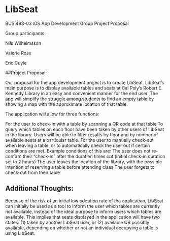 # LibSeat

BUS 498-03​ iOS App Development
Group Project Proposal

Group participants:

Nils Wilhelmsson

Valerie Rose

Eric Cuyle


##Project Proposal:

Our proposal for the app development project is to create LibSeat. LibSeat’s main purpose is to display available tables and seats at Cal Poly’s Robert E. Kennedy Library in an easy and convenient manner for the end user. The app will simplify the struggle among students to find an empty table by showing a map with the approximate location of that table.  


The application will allow for three functions: 

For the user to check-in with a table by scanning a QR code at that table
To query which tables on each floor have been taken by other users of LibSeat in the library. Users will be able to filter results by floor and by number of available seats at a particular table.
For the user to manually check-out when leaving a table, or to automatically check the user out if certain conditions are met. Example conditions of this are: 
The user does not re-confirm their “check-in” after the duration times out (initial check-in duration set to 2 hours)
The user leaves the location of the library, with the possible intention of reserving a table before attending class
The user forgets to check-out from their table

## Additional Thoughts:

Because of the risk of an initial low adoption rate of the application, LibSeat can initially be used as a tool to inform the user which tables are currently not available, instead of the ideal purpose to inform users which tables are available. This implies that seats displayed in the application will have two states: (1) taken by another LibSeat user, or (2) available OR possibly available, depending on whether or not an individual occupying a table is using LibSeat.


